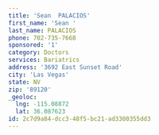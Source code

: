 ```yaml
---
title: 'Sean  PALACIOS'
first_name: 'Sean '
last_name: PALACIOS
phone: 702-735-7668
sponsored: '1'
category: Doctors
services: Bariatrics
address: '3692 East Sunset Road'
city: 'Las Vegas'
state: NV
zip: '89120'
_geoloc:
  lng: -115.08872
  lat: 36.087623
id: 2c7d9a84-dcc3-48f5-bc21-ad3300355dd3
---
```

